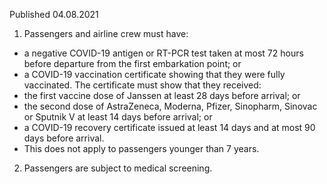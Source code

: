Published 04.08.2021
1. Passengers and airline crew must have:
- a negative COVID-19 antigen or RT-PCR test taken at most 72 hours before departure from the first embarkation point; or
- a COVID-19 vaccination certificate showing that they were fully vaccinated. The certificate must show that they received:
- the first vaccine dose of Janssen at least 28 days before arrival; or
- the second dose of AstraZeneca, Moderna, Pfizer, Sinopharm, Sinovac or Sputnik V at least 14 days before arrival; or
- a COVID-19 recovery certificate issued at least 14 days and at most 90 days before arrival.
- This does not apply to passengers younger than 7 years.
2. Passengers are subject to medical screening.


